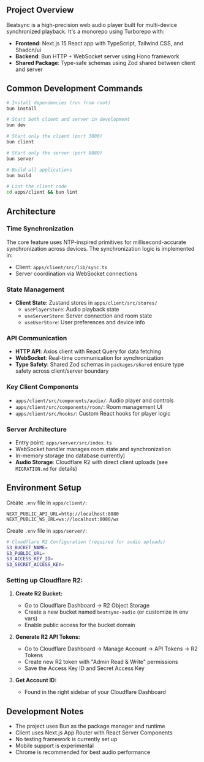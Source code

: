 

## Project Overview

Beatsync is a high-precision web audio player built for multi-device synchronized playback. It's a monorepo using Turborepo with:

- **Frontend**: Next.js 15 React app with TypeScript, Tailwind CSS, and Shadcn/ui
- **Backend**: Bun HTTP + WebSocket server using Hono framework
- **Shared Package**: Type-safe schemas using Zod shared between client and server

## Common Development Commands

```bash
# Install dependencies (run from root)
bun install

# Start both client and server in development
bun dev

# Start only the client (port 3000)
bun client

# Start only the server (port 8080)
bun server

# Build all applications
bun build

# Lint the client code
cd apps/client && bun lint
```

## Architecture

### Time Synchronization

The core feature uses NTP-inspired primitives for millisecond-accurate synchronization across devices. The synchronization logic is implemented in:

- Client: `apps/client/src/lib/sync.ts`
- Server coordination via WebSocket connections

### State Management

- **Client State**: Zustand stores in `apps/client/src/stores/`
  - `usePlayerStore`: Audio playback state
  - `useServerStore`: Server connection and room state
  - `useUserStore`: User preferences and device info

### API Communication

- **HTTP API**: Axios client with React Query for data fetching
- **WebSocket**: Real-time communication for synchronization
- **Type Safety**: Shared Zod schemas in `packages/shared` ensure type safety across client/server boundary

### Key Client Components

- `apps/client/src/components/audio/`: Audio player and controls
- `apps/client/src/components/room/`: Room management UI
- `apps/client/src/hooks/`: Custom React hooks for player logic

### Server Architecture

- Entry point: `apps/server/src/index.ts`
- WebSocket handler manages room state and synchronization
- In-memory storage (no database currently)
- **Audio Storage**: Cloudflare R2 with direct client uploads (see `MIGRATION.md` for details)

## Environment Setup

Create `.env` file in `apps/client/`:

```
NEXT_PUBLIC_API_URL=http://localhost:8080
NEXT_PUBLIC_WS_URL=ws://localhost:8080/ws
```

Create `.env` file in `apps/server/`:

```bash
# Cloudflare R2 Configuration (required for audio uploads)
S3_BUCKET_NAME=
S3_PUBLIC_URL=
S3_ACCESS_KEY_ID=
S3_SECRET_ACCESS_KEY=
```

### Setting up Cloudflare R2:

1. **Create R2 Bucket:**

   - Go to Cloudflare Dashboard → R2 Object Storage
   - Create a new bucket named `beatsync-audio` (or customize in env vars)
   - Enable public access for the bucket domain

2. **Generate R2 API Tokens:**

   - Go to Cloudflare Dashboard → Manage Account → API Tokens → R2 Tokens
   - Create new R2 token with "Admin Read & Write" permissions
   - Save the Access Key ID and Secret Access Key

3. **Get Account ID:**
   - Found in the right sidebar of your Cloudflare Dashboard

## Development Notes

- The project uses Bun as the package manager and runtime
- Client uses Next.js App Router with React Server Components
- No testing framework is currently set up
- Mobile support is experimental
- Chrome is recommended for best audio performance
